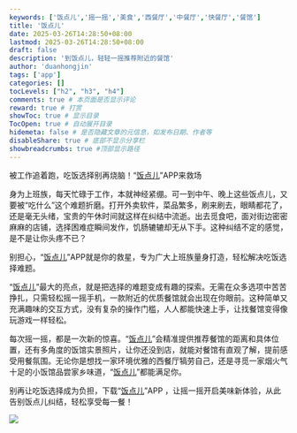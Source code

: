 ```yaml
---
keywords: ['饭点儿','摇一摇','美食','西餐厅','中餐厅','快餐厅','餐馆']
title: '饭点儿'
date: 2025-03-26T14:28:50+08:00
lastmod: 2025-03-26T14:28:50+08:00
draft: false
description: '到饭点儿，轻轻一摇推荐附近的餐馆'
author: 'duanhongjin'
tags: ['app']
categories: []
tocLevels: ["h2", "h3", "h4"]
comments: true # 本页面是否显示评论
reward: true # 打赏
showToc: true # 显示目录
TocOpen: true # 自动展开目录
hidemeta: false # 是否隐藏文章的元信息，如发布日期、作者等
disableShare: true # 底部不显示分享栏
showbreadcrumbs: true #顶部显示路径
---
```

被工作追着跑，吃饭选择别再烧脑！“[饭点儿](https://fandianer.crazykids.tech)”APP来救场

身为上班族，每天忙碌于工作，本就神经紧绷。可一到中午、晚上这些饭点儿，又要被“吃什么”这个难题折磨。打开外卖软件，菜品繁多，刷来刷去，眼睛都花了，还是毫无头绪，宝贵的午休时间就这样在纠结中流逝。出去觅食吧，面对街边密密麻麻的店铺，选择困难症瞬间发作，饥肠辘辘却无从下手。这种纠结不定的感觉，是不是让你头疼不已？

别担心，“[饭点儿](https://fandianer.crazykids.tech)”APP就是你的救星，专为广大上班族量身打造，轻松解决吃饭选择难题。

“[饭点儿](https://fandianer.crazykids.tech)”最大的亮点，就是把选择的难题变成有趣的探索。无需在众多选项中苦苦挣扎，只需轻松摇一摇手机，一款附近的优质餐馆就会出现在你眼前。这种简单又充满趣味的交互方式，没有复杂的操作门槛，人人都能快速上手，让找餐馆变得像玩游戏一样轻松。

每次摇一摇，都是一次新的惊喜。“[饭点儿](https://fandianer.crazykids.tech)”会精准提供推荐餐馆的距离和具体位置，还有多角度的饭馆实景照片，让你还没到店，就能对餐馆有直观了解，提前感受用餐氛围。无论你是想找一家环境优雅的西餐厅犒劳自己，还是寻觅一家烟火气十足的小饭馆品尝家乡味道，“[饭点儿](https://fandianer.crazykids.tech)”都能满足你。

别再让吃饭选择成为负担，下载“[饭点儿](https://fandianer.crazykids.tech)”APP ，让摇一摇开启美味新体验，从此告别饭点儿纠结，轻松享受每一餐！

[![](/img/download_on_the_app_store_btn.svg)](https://apps.apple.com/us/app/%E9%A5%AD%E7%82%B9%E5%84%BF-%E6%91%87%E4%B8%80%E6%91%87%E6%8E%A8%E8%8D%90%E9%99%84%E8%BF%91%E7%9A%84%E9%A4%90%E9%A6%86/id6743344692)